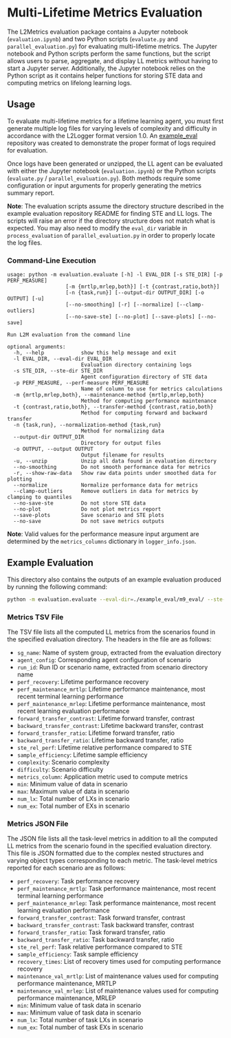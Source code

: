 # Multi-Lifetime Metrics Evaluation

The L2Metrics evaluation package contains a Jupyter notebook (`evaluation.ipynb`) and two Python scripts (`evaluate.py` and `parallel_evaluation.py`) for evaluating multi-lifetime metrics. The Jupyter notebook and Python scripts perform the same functions, but the script allows users to parse, aggregate, and display LL metrics without having to start a Jupyter server. Additionally, the Jupyter notebook relies on the Python script as it contains helper functions for storing STE data and computing metrics on lifelong learning logs.

## Usage

To evaluate multi-lifetime metrics for a lifetime learning agent, you must first generate multiple log files for varying levels of complexity and difficulty in accordance with the L2Logger format version 1.0. An [example_eval](https://github.com/darpa-l2m/example_eval) repository was created to demonstrate the proper format of logs required for evaluation.

Once logs have been generated or unzipped, the LL agent can be evaluated with either the Jupyter notebook (`evaluation.ipynb`) or the Python scripts (`evaluate.py` / `parallel_evaluation.py`). Both methods require some configuration or input arguments for properly generating the metrics summary report.

**Note**: The evaluation scripts assume the directory structure described in the example evaluation repository README for finding STE and LL logs. The scripts will raise an error if the directory structure does not match what is expected. You may also need to modify the `eval_dir` variable in `process_evaluation` of `parallel_evaluation.py` in order to properly locate the log files.

### Command-Line Execution

```
usage: python -m evaluation.evaluate [-h] -l EVAL_DIR [-s STE_DIR] [-p PERF_MEASURE]
                   [-m {mrtlp,mrlep,both}] [-t {contrast,ratio,both}]
                   [-n {task,run}] [--output-dir OUTPUT_DIR] [-o OUTPUT] [-u]
                   [--no-smoothing] [-r] [--normalize] [--clamp-outliers]
                   [--no-save-ste] [--no-plot] [--save-plots] [--no-save]

Run L2M evaluation from the command line

optional arguments:
  -h, --help            show this help message and exit
  -l EVAL_DIR, --eval-dir EVAL_DIR
                        Evaluation directory containing logs
  -s STE_DIR, --ste-dir STE_DIR
                        Agent configuration directory of STE data
  -p PERF_MEASURE, --perf-measure PERF_MEASURE
                        Name of column to use for metrics calculations
  -m {mrtlp,mrlep,both}, --maintenance-method {mrtlp,mrlep,both}
                        Method for computing performance maintenance
  -t {contrast,ratio,both}, --transfer-method {contrast,ratio,both}
                        Method for computing forward and backward transfer
  -n {task,run}, --normalization-method {task,run}
                        Method for normalizing data
  --output-dir OUTPUT_DIR
                        Directory for output files
  -o OUTPUT, --output OUTPUT
                        Output filename for results
  -u, --unzip           Unzip all data found in evaluation directory
  --no-smoothing        Do not smooth performance data for metrics
  -r, --show-raw-data   Show raw data points under smoothed data for plotting
  --normalize           Normalize performance data for metrics
  --clamp-outliers      Remove outliers in data for metrics by clamping to quantiles
  --no-save-ste         Do not store STE data
  --no-plot             Do not plot metrics report
  --save-plots          Save scenario and STE plots
  --no-save             Do not save metrics outputs
```

**Note**: Valid values for the performance measure input argument are determined by the `metrics_columns` dictionary in `logger_info.json`.

## Example Evaluation

This directory also contains the outputs of an example evaluation produced by running the following command:

```bash
python -m evaluation.evaluate --eval-dir=./example_eval/m9_eval/ --ste-dir=agent_config-0 --perf-measure=performance --maintenance-method=both --transfer-method=both --normalization-method=task --output-dir=example_results/normalized/example_normalized --output=example_metrics_normalized --show-raw-data --normalize --save-plots
```

### Metrics TSV File

The TSV file lists all the computed LL metrics from the scenarios found in the specified evaluation directory. The headers in the file are as follows:

- `sg_name`: Name of system group, extracted from the evaluation directory
- `agent_config`: Corresponding agent configuration of scenario
- `run_id`: Run ID or scenario name, extracted from scenario directory name
- `perf_recovery`: Lifetime performance recovery
- `perf_maintenance_mrtlp`: Lifetime performance maintenance, most recent terminal learning performance
- `perf_maintenance_mrlep`: Lifetime performance maintenance, most recent learning evaluation performance
- `forward_transfer_contrast`: Lifetime forward transfer, contrast
- `backward_transfer_contrast`: Lifetime backward transfer, contrast
- `forward_transfer_ratio`: Lifetime forward transfer, ratio
- `backward_transfer_ratio`: Lifetime backward transfer, ratio
- `ste_rel_perf`: Lifetime relative performance compared to STE
- `sample_efficiency`: Lifetime sample efficiency
- `complexity`: Scenario complexity
- `difficulty`: Scenario difficulty
- `metrics_column`: Application metric used to compute metrics
- `min`: Minimum value of data in scenario
- `max`: Maximum value of data in scenario
- `num_lx`: Total number of LXs in scenario
- `num_ex`: Total number of EXs in scenario

### Metrics JSON File

The JSON file lists all the task-level metrics in addition to all the computed LL metrics from the scenario found in the specified evaluation directory. This file is JSON formatted due to the complex nested structures and varying object types corresponding to each metric. The task-level metrics reported for each scenario are as follows:

- `perf_recovery`: Task performance recovery
- `perf_maintenance_mrtlp`: Task performance maintenance, most recent terminal learning performance
- `perf_maintenance_mrlep`: Task performance maintenance, most recent learning evaluation performance
- `forward_transfer_contrast`: Task forward transfer, contrast
- `backward_transfer_contrast`: Task backward transfer, contrast
- `forward_transfer_ratio`: Task forward transfer, ratio
- `backward_transfer_ratio`: Task backward transfer, ratio
- `ste_rel_perf`: Task relative performance compared to STE
- `sample_efficiency`: Task sample efficiency
- `recovery_times`: List of recovery times used for computing performance recovery
- `maintenance_val_mrtlp`: List of maintenance values used for computing performance maintenance, MRTLP
- `maintenance_val_mrlep`: List of maintenance values used for computing performance maintenance, MRLEP
- `min`: Minimum value of task data in scenario
- `max`: Minimum value of task data in scenario
- `num_lx`: Total number of task LXs in scenario
- `num_ex`: Total number of task EXs in scenario
